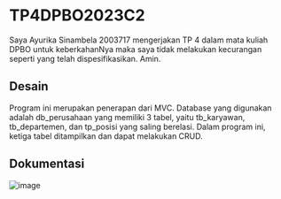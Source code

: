 # TP4DPBO2023C2
Saya Ayurika Sinambela 2003717 mengerjakan TP 4 dalam mata kuliah DPBO untuk keberkahanNya maka saya tidak melakukan kecurangan seperti yang telah dispesifikasikan. Amin.

## Desain
Program ini merupakan penerapan dari MVC. Database yang digunakan adalah db_perusahaan yang memiliki 3 tabel, yaitu tb_karyawan, tb_departemen, dan tp_posisi yang saling berelasi. Dalam program ini, ketiga tabel ditampilkan dan dapat melakukan CRUD.

## Dokumentasi
![image](https://github.com/arikanmbl/TP4DPBO2023C2/assets/71563980/0ddda01f-b794-40d5-9be0-845186cd82ce)
